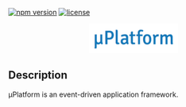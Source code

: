 [![npm version](https://badge.fury.io/js/%40uplatform%2Fcore.svg)](https://www.npmjs.com/@uplatform/core)
[![license](https://img.shields.io/npm/l/%40uplatform%2Fcore.svg)](LICENSE)

<p align="center">
  <img src="https://github.com/KarabutinAlex/uplatform/raw/master/assets/uPlatform.png" alt="μPlatform" width="180" height="60" />
</p>

## Description

μPlatform is an event-driven application framework.
